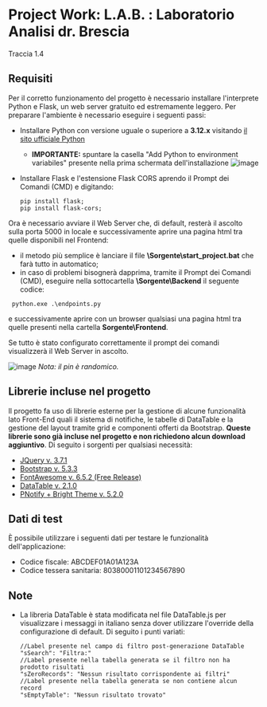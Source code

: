 # Project Work: L.A.B. : Laboratorio Analisi dr. Brescia
Traccia 1.4

## Requisiti
Per il corretto funzionamento del progetto è necessario installare l'interprete Python e Flask, un web server gratuito ed estremamente leggero.
Per preparare l'ambiente è necessario eseguire i seguenti passi:
- Installare Python con versione uguale o superiore a **3.12.x** visitando [il sito ufficiale Python](https://www.python.org/downloads/)
  - **IMPORTANTE:** spuntare la casella "Add Python to environment variabiles" presente nella prima schermata dell'installazione
    ![image](https://github.com/user-attachments/assets/922b57b0-9f3d-4e5d-99a0-86d6e59b39d9)

- Installare Flask e l'estensione Flask CORS aprendo il Prompt dei Comandi (CMD) e digitando:
  ```
  pip install flask;
  pip install flask-cors;
  ```

Ora è necessario avviare il Web Server che, di default, resterà il ascolto sulla porta 5000 in locale e successivamente aprire una pagina html tra quelle disponibili nel Frontend:
- il metodo più semplice è lanciare il file **\Sorgente\start_project.bat** che farà tutto in automatico;
- in caso di problemi bisognerà dapprima, tramite il Prompt dei Comandi (CMD), eseguire nella sottocartella **\Sorgente\Backend** il seguente codice:
 ```
  python.exe .\endpoints.py
 ```
e successivamente aprire con un browser qualsiasi una pagina html tra quelle presenti nella cartella **Sorgente\Frontend**.

Se tutto è stato configurato correttamente il prompt dei comandi visualizzerà il Web Server in ascolto.

![image](https://github.com/user-attachments/assets/9d731b6c-5e67-45ef-a3eb-60d878242cf3)
*Nota: il pin è randomico.*

## Librerie incluse nel progetto
Il progetto fa uso di librerie esterne per la gestione di alcune funzionalità lato Front-End quali il sistema di notifiche, le tabelle di DataTable e la gestione del layout tramite grid e componenti offerti da Bootstrap.
**Queste librerie sono già incluse nel progetto e non richiedono alcun download aggiuntivo**. Di seguito i sorgenti per qualsiasi necessità:
- [JQuery v. 3.7.1](https://jquery.com/download/)
- [Bootstrap v. 5.3.3](https://getbootstrap.com/docs/5.3/getting-started/download/)
- [FontAwesome v. 6.5.2 (Free Release)](https://fontawesome.com/start)
- [DataTable v. 2.1.0](https://datatables.net/download/)
- [PNotify + Bright Theme v. 5.2.0](https://github.com/sciactive/pnotify/blob/master/README.md)

## Dati di test
È possibile utilizzare i seguenti dati per testare le funzionalità dell'applicazione:
- Codice fiscale: ABCDEF01A01A123A
- Codice tessera sanitaria: 80380001101234567890

## Note
- La libreria DataTable è stata modificata nel file DataTable.js per visualizzare i messaggi in italiano senza dover utilizzare l'override della configurazione di default. Di seguito i punti variati:
  ```
  //Label presente nel campo di filtro post-generazione DataTable
  "sSearch": "Filtra:"
  //Label presente nella tabella generata se il filtro non ha prodotto risultati
  "sZeroRecords": "Nessun risultato corrispondente ai filtri"
  //Label presente nella tabella generata se non contiene alcun record
  "sEmptyTable": "Nessun risultato trovato"
  ``` 
 
